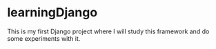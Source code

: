 # learningDjango
This is my first Django project where I will study this framework and do some experiments with it.
